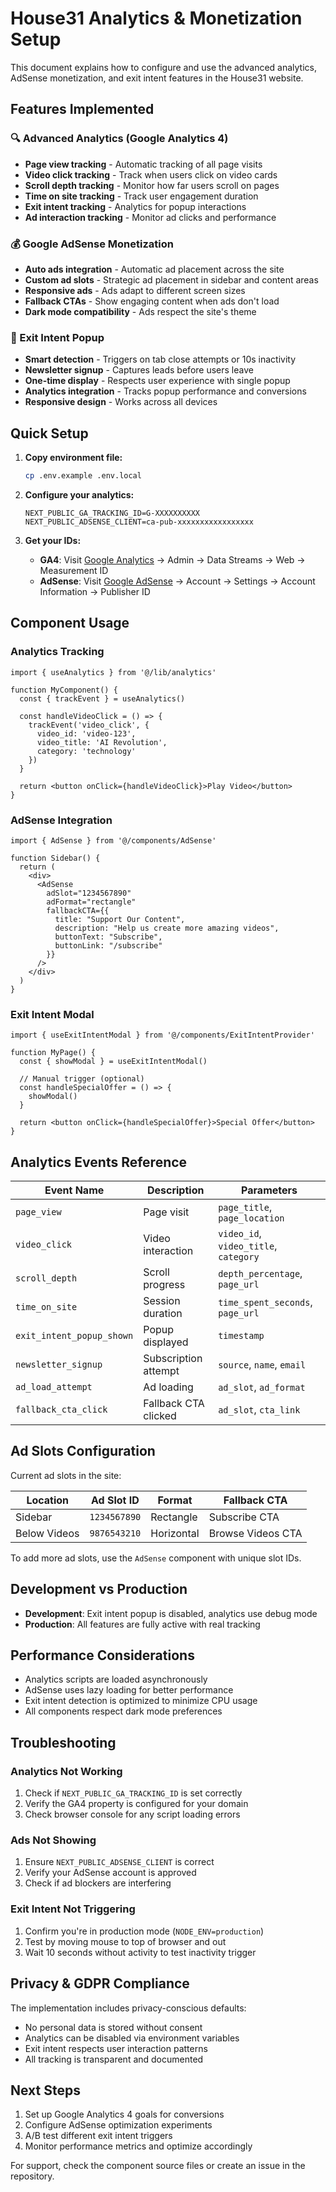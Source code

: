 # House31 Analytics & Monetization Setup

This document explains how to configure and use the advanced analytics, AdSense monetization, and exit intent features in the House31 website.

## Features Implemented

### 🔍 Advanced Analytics (Google Analytics 4)
- **Page view tracking** - Automatic tracking of all page visits
- **Video click tracking** - Track when users click on video cards
- **Scroll depth tracking** - Monitor how far users scroll on pages
- **Time on site tracking** - Track user engagement duration
- **Exit intent tracking** - Analytics for popup interactions
- **Ad interaction tracking** - Monitor ad clicks and performance

### 💰 Google AdSense Monetization
- **Auto ads integration** - Automatic ad placement across the site
- **Custom ad slots** - Strategic ad placement in sidebar and content areas
- **Responsive ads** - Ads adapt to different screen sizes
- **Fallback CTAs** - Show engaging content when ads don't load
- **Dark mode compatibility** - Ads respect the site's theme

### 🚪 Exit Intent Popup
- **Smart detection** - Triggers on tab close attempts or 10s inactivity
- **Newsletter signup** - Captures leads before users leave
- **One-time display** - Respects user experience with single popup
- **Analytics integration** - Tracks popup performance and conversions
- **Responsive design** - Works across all devices

## Quick Setup

1. **Copy environment file:**
   ```bash
   cp .env.example .env.local
   ```

2. **Configure your analytics:**
   ```env
   NEXT_PUBLIC_GA_TRACKING_ID=G-XXXXXXXXXX
   NEXT_PUBLIC_ADSENSE_CLIENT=ca-pub-xxxxxxxxxxxxxxxxx
   ```

3. **Get your IDs:**
   - **GA4**: Visit [Google Analytics](https://analytics.google.com/) → Admin → Data Streams → Web → Measurement ID
   - **AdSense**: Visit [Google AdSense](https://www.google.com/adsense/) → Account → Settings → Account Information → Publisher ID

## Component Usage

### Analytics Tracking

```tsx
import { useAnalytics } from '@/lib/analytics'

function MyComponent() {
  const { trackEvent } = useAnalytics()
  
  const handleVideoClick = () => {
    trackEvent('video_click', {
      video_id: 'video-123',
      video_title: 'AI Revolution',
      category: 'technology'
    })
  }
  
  return <button onClick={handleVideoClick}>Play Video</button>
}
```

### AdSense Integration

```tsx
import { AdSense } from '@/components/AdSense'

function Sidebar() {
  return (
    <div>
      <AdSense 
        adSlot="1234567890"
        adFormat="rectangle"
        fallbackCTA={{
          title: "Support Our Content",
          description: "Help us create more amazing videos",
          buttonText: "Subscribe",
          buttonLink: "/subscribe"
        }}
      />
    </div>
  )
}
```

### Exit Intent Modal

```tsx
import { useExitIntentModal } from '@/components/ExitIntentProvider'

function MyPage() {
  const { showModal } = useExitIntentModal()
  
  // Manual trigger (optional)
  const handleSpecialOffer = () => {
    showModal()
  }
  
  return <button onClick={handleSpecialOffer}>Special Offer</button>
}
```

## Analytics Events Reference

| Event Name | Description | Parameters |
|------------|-------------|------------|
| `page_view` | Page visit | `page_title`, `page_location` |
| `video_click` | Video interaction | `video_id`, `video_title`, `category` |
| `scroll_depth` | Scroll progress | `depth_percentage`, `page_url` |
| `time_on_site` | Session duration | `time_spent_seconds`, `page_url` |
| `exit_intent_popup_shown` | Popup displayed | `timestamp` |
| `newsletter_signup` | Subscription attempt | `source`, `name`, `email` |
| `ad_load_attempt` | Ad loading | `ad_slot`, `ad_format` |
| `fallback_cta_click` | Fallback CTA clicked | `ad_slot`, `cta_link` |

## Ad Slots Configuration

Current ad slots in the site:

| Location | Ad Slot ID | Format | Fallback CTA |
|----------|------------|--------|--------------|
| Sidebar | `1234567890` | Rectangle | Subscribe CTA |
| Below Videos | `9876543210` | Horizontal | Browse Videos CTA |

To add more ad slots, use the `AdSense` component with unique slot IDs.

## Development vs Production

- **Development**: Exit intent popup is disabled, analytics use debug mode
- **Production**: All features are fully active with real tracking

## Performance Considerations

- Analytics scripts are loaded asynchronously
- AdSense uses lazy loading for better performance
- Exit intent detection is optimized to minimize CPU usage
- All components respect dark mode preferences

## Troubleshooting

### Analytics Not Working
1. Check if `NEXT_PUBLIC_GA_TRACKING_ID` is set correctly
2. Verify the GA4 property is configured for your domain
3. Check browser console for any script loading errors

### Ads Not Showing
1. Ensure `NEXT_PUBLIC_ADSENSE_CLIENT` is correct
2. Verify your AdSense account is approved
3. Check if ad blockers are interfering

### Exit Intent Not Triggering
1. Confirm you're in production mode (`NODE_ENV=production`)
2. Test by moving mouse to top of browser and out
3. Wait 10 seconds without activity to test inactivity trigger

## Privacy & GDPR Compliance

The implementation includes privacy-conscious defaults:
- No personal data is stored without consent
- Analytics can be disabled via environment variables
- Exit intent respects user interaction patterns
- All tracking is transparent and documented

## Next Steps

1. Set up Google Analytics 4 goals for conversions
2. Configure AdSense optimization experiments
3. A/B test different exit intent triggers
4. Monitor performance metrics and optimize accordingly

For support, check the component source files or create an issue in the repository.
